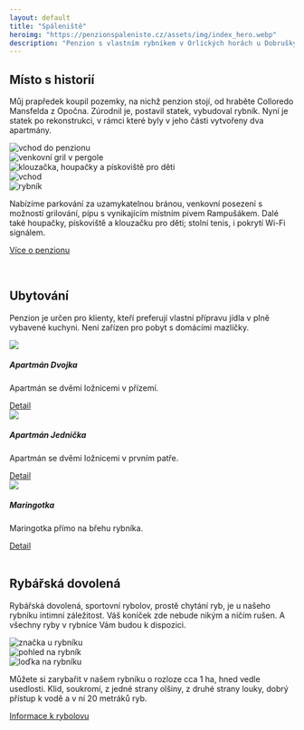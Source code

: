 ```yaml
---
layout: default
title: "Spáleniště"
heroimg: "https://penzionspaleniste.cz/assets/img/index_hero.webp"
description: "Penzion s vlastním rybníkem v Orlických horách u Dobrušky. Pro milovníky soukromí, klidu a rybaření."
---
```


## Místo s historií

Můj prapředek koupil pozemky, na nichž penzion stojí, od hraběte Colloredo Mansfelda z Opočna. Zúrodnil je, postavil statek, vybudoval rybník. Nyní je statek po rekonstrukci, v rámci které byly v jeho části vytvořeny dva apartmány.

<div class="owl-carousel owl-theme">
    <div><img class="carousel-img" alt="vchod do penzionu" src="https://penzionspaleniste.cz/assets/img/index_vcho_small.webp" /></div>
    <div><img class="carousel-img" alt="venkovní gril v pergole" src="https://penzionspaleniste.cz/assets/img/index_gril_small.webp" /></div>
    <div><img class="carousel-img" alt="klouzačka, houpačky a pískoviště pro děti" src="https://penzionspaleniste.cz/assets/img/index_klou_small.webp" /></div>
    <div><img class="carousel-img" alt="vchod" src="https://penzionspaleniste.cz/assets/img/index_pohl_small.webp" /></div>
    <div><img class="carousel-img" alt="rybník" src="https://penzionspaleniste.cz/assets/img/index_rybp_small.webp" /></div>
</div>

Nabízíme parkování za uzamykatelnou bránou, venkovní posezení s možností grilování, 
pípu s vynikajícím místním pivem Rampušákem. Dalé také houpačky, pískoviště 
a klouzačku pro děti; stolní tenis, i pokrytí Wi-Fi signálem.

<a href="/about.html" class="hero-link">Více o penzionu</a>

<br>

## Ubytování
Penzion je určen pro klienty, kteří preferují vlastní přípravu jídla v plně vybavené kuchyni. Není zařízen pro pobyt s domácími mazlíčky.

<div class="owl-carousel owl-theme">
    <div>
        <div class="carousel-card"><img class="carousel-img" src="https://penzionspaleniste.cz/assets/img/index_dvoj_small.webp" />
            <h5>Apartmán Dvojka</h5>
            <p>Apartmán se dvěmi ložnicemi v přízemí.</p>
            <a href="/booking.html#dvojka" class="hero-link">Detail</a>
        </div>
    </div>
    <div>
        <div class="carousel-card"><img class="carousel-img" src="https://penzionspaleniste.cz/assets/img/index_jedn_small.webp" />
            <h5>Apartmán Jednička</h5>
            <p>Apartmán se dvěmi ložnicemi v prvním patře.</p>
            <a href="/booking.html#jednicka" class="hero-link">Detail</a>
        </div>
    </div>
    <div>
        <div class="carousel-card"><img class="carousel-img" src="https://penzionspaleniste.cz/assets/img/index_mari_small.webp" />
            <h5>Maringotka</h5>
            <p>Maringotka přímo na břehu rybníka.</p>
            <a href="/booking.html#maringotka" class="hero-link">Detail</a>
        </div>
    </div>
</div>

<br>

## Rybářská dovolená
Rybářská dovolená, sportovní rybolov, prostě chytání ryb, je u našeho rybníku intimní záležitost. Váš koníček zde nebude nikým a ničím rušen. A všechny ryby v rybníce Vám budou k dispozici.
    
<div class="owl-carousel owl-theme">
    <div><img class="carousel-img" alt="značka u rybníku" src="https://penzionspaleniste.cz/assets/img/index_znac_small.webp" /> </div>
    <div><img class="carousel-img" alt="pohled na rybník" src="https://penzionspaleniste.cz/assets/img/index_rybn_small.webp" /> </div>
    <div><img class="carousel-img" alt="loďka na rybníku" src="https://penzionspaleniste.cz/assets/img/index_lodr_small.webp" /> </div>
</div>

Můžete si zarybařit v našem rybníku o rozloze cca 1 ha, hned vedle usedlosti. Klid, soukromí, z jedné strany olšiny, z druhé strany louky, dobrý přístup k vodě a v ní 20 metráků ryb.

<a href="/fishing.html" class="hero-link">Informace k rybolovu</a>